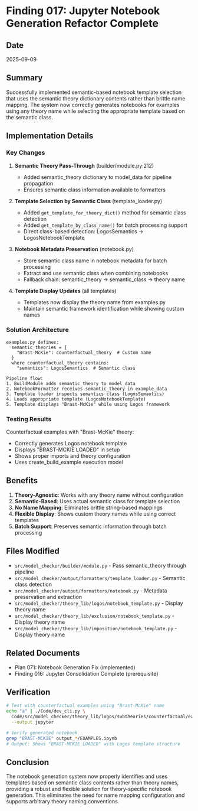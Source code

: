 # Finding 017: Jupyter Notebook Generation Refactor Complete

## Date
2025-09-09

## Summary
Successfully implemented semantic-based notebook template selection that uses the semantic theory dictionary contents rather than brittle name mapping. The system now correctly generates notebooks for examples using any theory name while selecting the appropriate template based on the semantic class.

## Implementation Details

### Key Changes

1. **Semantic Theory Pass-Through** (builder/module.py:212)
   - Added semantic_theory dictionary to model_data for pipeline propagation
   - Ensures semantic class information available to formatters

2. **Template Selection by Semantic Class** (template_loader.py)
   - Added `get_template_for_theory_dict()` method for semantic class detection
   - Added `get_template_by_class_name()` for batch processing support
   - Direct class-based detection: LogosSemantics → LogosNotebookTemplate

3. **Notebook Metadata Preservation** (notebook.py)
   - Store semantic class name in notebook metadata for batch processing
   - Extract and use semantic class when combining notebooks
   - Fallback chain: semantic_theory → semantic_class → theory name

4. **Template Display Updates** (all templates)
   - Templates now display the theory name from examples.py
   - Maintain semantic framework identification while showing custom names

### Solution Architecture

```
examples.py defines:
  semantic_theories = {
    "Brast-McKie": counterfactual_theory  # Custom name
  }
  where counterfactual_theory contains:
    "semantics": LogosSemantics  # Semantic class

Pipeline flow:
1. BuildModule adds semantic_theory to model_data
2. NotebookFormatter receives semantic_theory in example_data
3. Template loader inspects semantics class (LogosSemantics)
4. Loads appropriate template (LogosNotebookTemplate)
5. Template displays "Brast-McKie" while using Logos framework
```

### Testing Results

Counterfactual examples with "Brast-McKie" theory:
- Correctly generates Logos notebook template
- Displays "BRAST-MCKIE LOADED" in setup
- Shows proper imports and theory configuration
- Uses create_build_example execution model

## Benefits

1. **Theory-Agnostic**: Works with any theory name without configuration
2. **Semantic-Based**: Uses actual semantic class for template selection
3. **No Name Mapping**: Eliminates brittle string-based mappings
4. **Flexible Display**: Shows custom theory names while using correct templates
5. **Batch Support**: Preserves semantic information through batch processing

## Files Modified

- `src/model_checker/builder/module.py` - Pass semantic_theory through pipeline
- `src/model_checker/output/formatters/template_loader.py` - Semantic class detection
- `src/model_checker/output/formatters/notebook.py` - Metadata preservation and extraction
- `src/model_checker/theory_lib/logos/notebook_template.py` - Display theory name
- `src/model_checker/theory_lib/exclusion/notebook_template.py` - Display theory name
- `src/model_checker/theory_lib/imposition/notebook_template.py` - Display theory name

## Related Documents

- Plan 071: Notebook Generation Fix (implemented)
- Finding 016: Jupyter Consolidation Complete (prerequisite)

## Verification

```bash
# Test with counterfactual examples using "Brast-McKie" name
echo "a" | ./Code/dev_cli.py \
  Code/src/model_checker/theory_lib/logos/subtheories/counterfactual/examples.py \
  --output jupyter

# Verify generated notebook
grep "BRAST-MCKIE" output_*/EXAMPLES.ipynb
# Output: Shows "BRAST-MCKIE LOADED" with Logos template structure
```

## Conclusion

The notebook generation system now properly identifies and uses templates based on semantic class contents rather than theory names, providing a robust and flexible solution for theory-specific notebook generation. This eliminates the need for name mapping configuration and supports arbitrary theory naming conventions.
